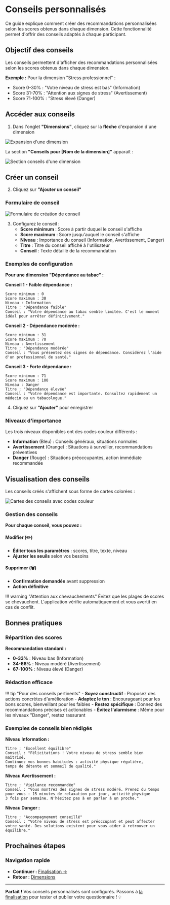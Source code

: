 # Conseils personnalisés

Ce guide explique comment créer des recommandations personnalisées selon les scores obtenus dans chaque dimension. Cette fonctionnalité permet d'offrir des conseils adaptés à chaque participant.

## Objectif des conseils

Les conseils permettent d'afficher des recommandations personnalisées selon les scores obtenus dans chaque dimension.

**Exemple :** Pour la dimension "Stress professionnel" :  
- Score 0-30% : "Votre niveau de stress est bas" (Information)  
- Score 31-70% : "Attention aux signes de stress" (Avertissement)  
- Score 71-100% : "Stress élevé (Danger)  

## Accéder aux conseils

1. Dans l'onglet **"Dimensions"**, cliquez sur la **flèche** d'expansion d'une dimension

<img src="../../images/creation-questionnaires/21-expand-dimension.png" alt="Expansion d'une dimension" class="large">

La section **"Conseils pour [Nom de la dimension]"** apparaît :

<img src="../../images/creation-questionnaires/22-advice-section.png" alt="Section conseils d'une dimension" class="large">

## Créer un conseil

2. Cliquez sur **"Ajouter un conseil"**

### Formulaire de conseil

<img src="../../images/creation-questionnaires/23-advice-form.png" alt="Formulaire de création de conseil" class="large">

3. Configurez le conseil :
   - **Score minimum** : Score à partir duquel le conseil s'affiche
   - **Score maximum** : Score jusqu'auquel le conseil s'affiche
   - **Niveau** : Importance du conseil (Information, Avertissement, Danger)
   - **Titre** : Titre du conseil affiché à l'utilisateur
   - **Conseil** : Texte détaillé de la recommandation

### Exemples de configuration

**Pour une dimension "Dépendance au tabac" :**

**Conseil 1 - Faible dépendance :**
```
Score minimum : 0
Score maximum : 30
Niveau : Information
Titre : "Dépendance faible"
Conseil : "Votre dépendance au tabac semble limitée. C'est le moment idéal pour arrêter définitivement."
```

**Conseil 2 - Dépendance modérée :**
```
Score minimum : 31
Score maximum : 70
Niveau : Avertissement
Titre : "Dépendance modérée"
Conseil : "Vous présentez des signes de dépendance. Considérez l'aide d'un professionnel de santé."
```

**Conseil 3 - Forte dépendance :**
```
Score minimum : 71
Score maximum : 100
Niveau : Danger
Titre : "Dépendance élevée"
Conseil : "Votre dépendance est importante. Consultez rapidement un médecin ou un tabacologue."
```

4. Cliquez sur **"Ajouter"** pour enregistrer

### Niveaux d'importance

Les trois niveaux disponibles ont des codes couleur différents :

- **Information** (Bleu) : Conseils généraux, situations normales
- **Avertissement** (Orange) : Situations à surveiller, recommandations préventives
- **Danger** (Rouge) : Situations préoccupantes, action immédiate recommandée

## Visualisation des conseils

Les conseils créés s'affichent sous forme de cartes colorées :

<img src="../../images/creation-questionnaires/24-advice-cards.png" alt="Cartes des conseils avec codes couleur" class="large">

### Gestion des conseils

**Pour chaque conseil, vous pouvez :**

#### Modifier (✏️)
- **Éditer tous les paramètres** : scores, titre, texte, niveau
- **Ajuster les seuils** selon vos besoins

#### Supprimer (🗑️)
- **Confirmation demandée** avant suppression
- **Action définitive**

!!! warning "Attention aux chevauchements"
    Évitez que les plages de scores se chevauchent. L'application vérifie automatiquement et vous avertit en cas de conflit.

## Bonnes pratiques

### Répartition des scores

**Recommandation standard :**  
- **0-33%** : Niveau bas (Information)  
- **34-66%** : Niveau modéré (Avertissement)  
- **67-100%** : Niveau élevé (Danger)  

### Rédaction efficace

!!! tip "Pour des conseils pertinents"
    - **Soyez constructif** : Proposez des actions concrètes d'amélioration
    - **Adaptez le ton** : Encourageant pour les bons scores, bienveillant pour les faibles
    - **Restez spécifique** : Donnez des recommandations précises et actionables
    - **Évitez l'alarmisme** : Même pour les niveaux "Danger", restez rassurant

### Exemples de conseils bien rédigés

**Niveau Information :**
```
Titre : "Excellent équilibre"
Conseil : "Félicitations ! Votre niveau de stress semble bien maîtrisé. 
Continuez vos bonnes habitudes : activité physique régulière, 
temps de détente et sommeil de qualité."
```

**Niveau Avertissement :**
```
Titre : "Vigilance recommandée"
Conseil : "Vous montrez des signes de stress modéré. Prenez du temps 
pour vous : 15 minutes de relaxation par jour, activité physique 
3 fois par semaine. N'hésitez pas à en parler à un proche."
```

**Niveau Danger :**
```
Titre : "Accompagnement conseillé"
Conseil : "Votre niveau de stress est préoccupant et peut affecter 
votre santé. Des solutions existent pour vous aider à retrouver un équilibre."
```

## Prochaines étapes

### Navigation rapide

- **Continuer :** [Finalisation →](05-finalisation.md)
- **Retour :** [Dimensions](03-dimensions.md)

---

**Parfait !** Vos conseils personnalisés sont configurés. Passons à [la finalisation](05-finalisation.md) pour tester et publier votre questionnaire ! 💡